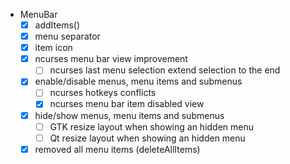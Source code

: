 * MenuBar
  - [x] addItems()
  - [x] menu separator 
  - [x] item icon
  - [x] ncurses menu bar view improvement
      - [ ] ncurses last menu selection extend selection to the end
  - [x] enable/disable menus, menu items and submenus
      - [ ] ncurses hotkeys conflicts
      - [x] ncurses menu bar item disabled view
  - [x] hide/show menus, menu items and submenus
      - [ ] GTK resize layout when showing an hidden menu
      - [ ] Qt resize layout when showing an hidden menu
  - [x] removed all menu items (deleteAllItems)
